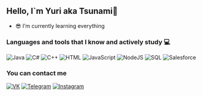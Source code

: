 ## Hello, I`m Yuri aka Tsunami👋

- 😎 I’m currently learning everything

### Languages and tools that I know and actively study 💻
![Java](https://img.shields.io/badge/-Java-090909?style=for-the-badge&logo=java&logoColor=ff7844)
![C#](https://img.shields.io/badge/-C%23-090909?style=for-the-badge&logo=visual-studio&logoColor=93329e)
![C++](https://img.shields.io/badge/-C%2b%2b-090909?style=for-the-badge&logo=c%2b%2b&logoColor=b4aee8)
![HTML](https://img.shields.io/badge/-HTML-090909?style=for-the-badge&logo=html5&)
![JavaScript](https://img.shields.io/badge/-JavaScript-090909?style=for-the-badge&logo=javascript)
![NodeJS](https://img.shields.io/badge/-NodeJS-090909?style=for-the-badge&logo=node.js)
![SQL](https://img.shields.io/badge/-SQL-090909?style=for-the-badge&logo=microsoft-sql-server&logoColor=e40017)
![Salesforce](https://img.shields.io/badge/-Salesforce-090909?style=for-the-badge&logo=salesforce)

### You can contact me
[![VK](https://img.shields.io/badge/-VK-090909?style=for-the-badge&logo=vk&)](https://vk.com/tsun4mi)
[![Telegram](https://img.shields.io/badge/-Telegram-090909?style=for-the-badge&logo=telegram&)](https://t.me/Tsun4mi)
[![Instagram](https://img.shields.io/badge/-Instagram-090909?style=for-the-badge&logo=instagram&)](https://www.instagram.com/shust_ts/)
